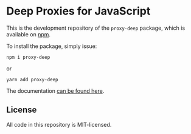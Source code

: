 Deep Proxies for JavaScript
===========================

This is the development repository of the `proxy-deep` package, which is
available on [npm](https://npmjs.com/proxy-deep).

To install the package, simply issue:

```
npm i proxy-deep
```

or

```
yarn add proxy-deep
```

The documentation [can be found here](https://github.com/samvv/js-proxy-deep/tree/master/package).

## License

All code in this repository is MIT-licensed.

